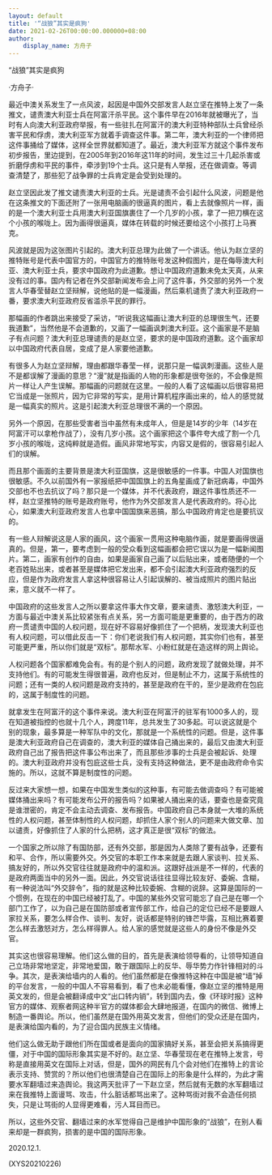 ```yaml
---
layout: default
title: '“战狼”其实是疯狗'
date: 2021-02-26T00:00:00.000000+08:00
author:
    display_name: 方舟子
---
```


“战狼”其实是疯狗

·方舟子·

最近中澳关系发生了一点风波，起因是中国外交部发言人赵立坚在推特上发了一条推文，谴责澳大利亚士兵在阿富汗杀平民。这个事件早在2016年就被曝光了，当时有人向澳大利亚政府举报，有一些驻扎在阿富汗的澳大利亚特种部队士兵曾经杀害平民和俘虏，澳大利亚军方就着手调查这件事。第二年，澳大利亚的一个律师把这件事捅给了媒体，这样全世界就都知道了。最近，澳大利亚军方就这个事件发布初步报告，里边提到，在2005年到2016年这11年的时间，发生过三十几起杀害或折磨俘虏和平民的事件，牵涉到19个士兵。这只是有人举报，还在做调查。等调查清楚了，那些犯了战争罪的士兵肯定是会受到处理的。

赵立坚因此发了推文谴责澳大利亚的士兵。光是谴责不会引起什么风波，问题是他在这条推文的下面还附了一张用电脑画的很逼真的图片，看上去就像照片一样，画的是一个澳大利亚士兵用澳大利亚国旗裹住了一个几岁的小孩，拿了一把刀横在这个小孩的喉咙上。因为画得很逼真，媒体在转载的时候还要给这个小孩打上马赛克。

风波就是因为这张图片引起的。澳大利亚总理为此做了一个讲话。他认为赵立坚的推特账号是代表中国官方的，中国官方的推特账号发这种假图片，是在侮辱澳大利亚、澳大利亚士兵，要求中国政府为此道歉。想让中国政府道歉未免太天真，从来没有过的事。国内有记者在外交部新闻发布会上问了这件事，外交部的另外一个发言人华春莹替赵立坚辩解，说他贴的是一幅漫画，然后乘机谴责了澳大利亚政府一番，要求澳大利亚政府反省滥杀平民的罪行。

那幅画的作者跳出来接受了采访，“听说我这幅画让澳大利亚的总理很生气，还要我道歉”，当然他是不会道歉的，又画了一幅画讽刺澳大利亚。这个画家是不是脑子有点问题？澳大利亚总理谴责的是赵立坚，要求的是中国政府道歉。这个画家却以中国政府代表自居，变成了是人家要他道歉。

有很多人为赵立坚辩解，理由都跟华春莹一样，说那只是一幅讽刺漫画。这些人是不是都误解了漫画的意思？“漫”就是指画的人物的形象都是很夸张的，不会像是照片一样让人产生误解。那幅画的问题就在这里。一般的人看了这幅画以后很容易把它当成是一张照片，因为它非常的写实，是用计算机程序画出来的，给人的感觉就是一幅真实的照片。这是引起澳大利亚总理很不满的一个原因。

另外一个原因，在那些受害者当中虽然有未成年人，但是是14岁的少年（14岁在阿富汗可以拿枪作战了），没有几岁小孩。这个画家把这个事件夸大成了割一个几岁小孩的喉咙，这纯粹就是造假。画风非常地写实，内容又是假的，很容易引起人们的误解。

而且那个画面的主要背景是澳大利亚国旗，这是很敏感的一件事。中国人对国旗也很敏感。不久以前国外有一家报纸把中国国旗上的五角星画成了新冠病毒，中国外交部也不也去抗议了吗？那只是一个媒体，并不代表政府，跟这件事性质还不一样，赵立坚推特的账号是政府账号，他作为外交部发言人是代表政府的。将心比心，如果澳大利亚政府发言人也拿中国国旗来恶搞，那么中国政府肯定也是要抗议的。

有一些人辩解说这是人家的画风，这个画家一贯用这种电脑作画，就是要画得很逼真的。但是，第一，要考虑到一般的受众看到这幅画都会把它误以为是一幅新闻图片。第二，画家有创作的自由，如果是画家自己画了以后贴出来，或者随便的一个老百姓贴出来，或者甚至是媒体把它发出来，都不会引起澳大利亚政府强烈的反应，但是作为政府发言人拿这种很容易让人引起误解的、被当成照片的图片贴出来，意义就不一样了。

中国政府的这些发言人之所以要拿这件事大作文章，要来谴责、激怒澳大利亚，一方面与最近中澳关系比较紧张有点关系，另一方面可能是更重要的，由于西方的政府一贯谴责中国的人权问题，现在好不容易好像抓住了一个把柄，发现澳大利亚也有人权问题，可以借此反击一下：你们老说我们有人权问题，其实你们也有，甚至可能更严重，所以你们就是“双标”。那帮水军、小粉红就是在造这样的网上舆论。

人权问题各个国家都难免会有。有的是个别人的问题，政府发现了就做处理，并不支持他们。有的可能发生得很普遍，政府也反对，但是制止不力，这属于系统性的问题；还有一类的人权问题是政府支持的，甚至是政府在干的，至少是政府在包庇的，这属于制度性的问题。

就拿发生在阿富汗的这个事件来说。澳大利亚在阿富汗的驻军有1000多人的，现在知道被指控的也就十几个人，跨度11年，总共发生了30多起。可以说这就是个别的现象，最多算是一种军队中的文化，那就是一个系统性的问题。但是，这件事是澳大利亚政府自己在调查的，澳大利亚的媒体自己捅出来的，最后又由澳大利亚政府自己出了报告把这件事公布出来了，而且那些涉事的士兵是会被起诉、处理的。澳大利亚政府并没有包庇这些士兵，没有支持这种做法，更不是由政府命令实施的。所以，这就不算是制度性的问题。

反过来大家想一想，如果在中国发生类似的这种事，有可能去做调查吗？有可能被媒体捅出来吗？有可能发布公开的报告吗？如果被人捅出来的话，要查也是查究竟是谁泄密的，肯定不会主动去调查、发布报告。中国政府自己本身就一大堆的系统性的人权问题，甚至体制性的人权问题，却抓住人家个别人的问题来大做文章、加以谴责，好像抓住了人家的什么把柄，这才真正是很“双标”的做法。

一个国家之所以除了有国防部，还有外交部，那是因为人类除了要有战争，还要有和平、合作，所以需要外交。外交官的本职工作本来就是去跟人家谈判、拉关系、搞友好的，所以外交官往往就是政府中的温和派。这跟好战派是不一样的，代表的是政府两面当中的另外一面。因此，外交官说话往往显得比较友好、委婉、含糊，有一种说法叫“外交辞令”，指的就是这种比较委婉、含糊的说辞。这算是国际的一个惯例，在现在的中国已经被打乱了。中国的某些外交官可能忘了自己是在哪一个部门工作了，以为自己是在国防部或者宣传部工作，给自己的定位已经不是要跟人家拉关系，要怎么样合作、谈判、友好，说话都是特别的锋芒毕露，互相比赛着要怎么样去激怒对方，怎么样得罪人。给人家的感觉就是这些人的身份不像是外交官。

其实这也很容易理解。他们这么做的目的，首先是表演给领导看的，让领导知道自己立场非常地坚定，非常地爱国，敢于跟国际上的反华、辱华势力作针锋相对的斗争。其次，是表演给墙内的人看的。他们虽然都是在像推特这种在中国是被“墙”掉的平台发言，一般的中国人不容易看到，看了也未必能看懂，像赵立坚的推特是用英文发的，但是会被翻译成中文“出口转内销”，转到国内去，像《环球时报》这种官方的媒体、观察者网这种半官方的媒体都会大肆地报道，在国内的微信、微博上制造一番舆论。所以，他们虽然是在国外用英文发言，但他们的受众还是在国内，是表演给国内看的，为了迎合国内民族主义情绪。

他们这么做无助于跟他们所在国或者是面向的国家搞好关系，甚至会把关系搞得更僵，对于中国的国际形象其实是不好的。赵立坚、华春莹现在老在推特上发言，号称是直接用英文在国际上对话，但是，国外的网民有几个会对他们在推特上的言论表示支持、赞赏的？所以他们也很清楚自己在国际上的形象是什么样的，为此才需要水军翻墙过来造舆论。我这两天批评了一下赵立坚，然后就有无数的水军翻墙过来在我推特上面谩骂、攻击，什么脏话都骂出来了。这种骂街对我不会造任何损失，只是让骂街的人显得更难看，污人耳目而已。

所以，这些外交官、翻墙过来的水军觉得自己是维护中国形象的“战狼”，在别人看来却是一群疯狗，损害的是中国的国际形象。

2020.12.1.

(XYS20210226)

